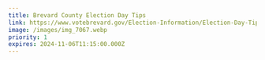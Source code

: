```yaml
---
title: Brevard County Election Day Tips
link: https://www.votebrevard.gov/Election-Information/Election-Day-Tips
image: /images/img_7067.webp
priority: 1
expires: 2024-11-06T11:15:00.000Z
---
```

